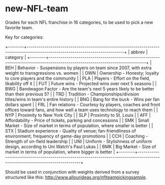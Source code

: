 # new-NFL-team
Grades for each NFL franchise in 16 categories, to be used to pick a new favorite team.

Key for categories:

+--------+-------------------------------------------------------------------------------------------------------------------------------+
| abbrev |                                                           category                                                            |
+--------+-------------------------------------------------------------------------------------------------------------------------------+
| BEH    | Behavior - Suspensions by players on team since 2007, with extra weight to transgressions vs. women                           |
| OWN    | Ownership - Honesty; loyalty to core players and the community                                                                |
| PLA    | Players - Effort on the field, likability off it                                                                              |
| FUT    | Future wins - Projected wins over next 5 seasons                                                                              |
| BWG    | Bandwagon Factor - Are the team's next 5 years likely to be better than their previous 5?                                     |
| TRD    | Tradition - Championships/division titles/wins in team's entire history                                                       |
| BNG    | Bang for the buck - Wins per fan dollars spent                                                                                |
| FRL    | Fan relations - Courtesy by players, coaches and front offices toward fans, and how well a team uses technology to reach them |
| NYP    | Proximity to New York City                                                                                                    |
| SLP    | Proximity to St. Louis                                                                                                        |
| AFF    | Affordability - Price of tickets, parking and concessions                                                                     |
| SMK    | Small Market - Size of market in terms of population, where smaller is better                                                 |
| STX    | Stadium experience - Quality of venue; fan-friendliness of environment; frequency of game-day promotions                      |
| CCH    | Coaching - Strength of on-field leadership                                                                                    |
| UNI    | Uniform - Stylishness of uniform design, according to Uni Watch's Paul Lukas                                                  |
| BMK    | Big Market - Size of market in terms of population, where bigger is better                                                    |
+--------+-------------------------------------------------------------------------------------------------------------------------------+

Should be used in conjunction with weights derived from a survey structured like this: http://www.allourideas.org/nflteampickingsample.
